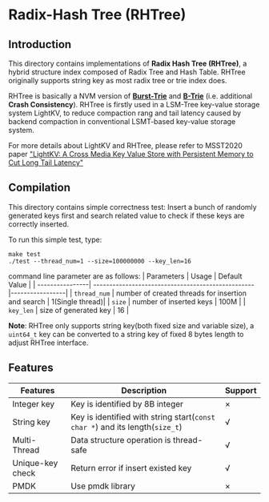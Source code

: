 # Radix-Hash Tree (RHTree)
## Introduction
This directory contains implementations of **Radix Hash Tree (RHTree)**, a hybrid structure index composed of Radix Tree and Hash Table. RHTree originally supports string key as most radix tree or trie index does. 

RHTree is basically a NVM version of **[Burst-Trie](https://people.eng.unimelb.edu.au/jzobel/fulltext/acmtois02.pdf)** and **[B-Trie](http://seminar.at.ispras.ru/wp-content/uploads/2010/03/778_2008_Article_94.pdf)** (i.e. additional **Crash Consistency**).    RHTree is firstly used in a LSM-Tree key-value storage system  LightKV, to reduce compaction rang and tail latency caused by backend compaction in conventional LSMT-based key-value storage system.

For more details about LightKV and RHTree, please refer to MSST2020 paper ["LightKV: A Cross Media Key Value Store with Persistent Memory to Cut Long Tail Latency"](https://storageconference.us/2020/Papers/12.LightKV.pdf)

## Compilation
This directory contains simple correctness test: Insert a bunch of randomly generated keys first and search related value to check if these keys are correctly inserted.

To run this simple test, type:
```
make test
./test --thread_num=1 --size=100000000 --key_len=16
```

command line parameter are as follows:
| Parameters      | Usage                                              | Default Value   |
| ----------------| -------------------------------------------------- |-----------------|
| ``thread_num``  | number of created threads for insertion and search | 1(Single thread)|
| ``size``        | number of inserted keys                            | 100M            |
| ``key_len``     | size of generated key                              | 16              |

**Note**: RHTree only supports string key(both fixed size and variable size), a ``uint64_t`` key can be converted to a string key of fixed 8 bytes length to adjust RHTree interface.

## Features
| Features        |    Description                                                                                     | Support |
|-----------------|----------------------------------------------------------------------------------------------------|---------| 
| Integer key     |    Key is identified by 8B integer                                                                 | ×       |
| String  key     |    Key is identified with string start(``const char *``) and its length(``size_t``)                | √       |
| Multi-Thread    |    Data structure operation is thread-safe                                                         | √       |
| Unique-key check|    Return error if insert existed key                                                              | √       |
| PMDK            |    Use pmdk library                                                                                | ×       |
